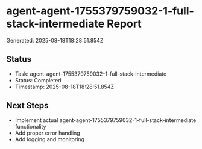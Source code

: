 # agent-agent-1755379759032-1-full-stack-intermediate Report

Generated: 2025-08-18T18:28:51.854Z

## Status
- Task: agent-agent-1755379759032-1-full-stack-intermediate
- Status: Completed
- Timestamp: 2025-08-18T18:28:51.854Z

## Next Steps
- Implement actual agent-agent-1755379759032-1-full-stack-intermediate functionality
- Add proper error handling
- Add logging and monitoring
